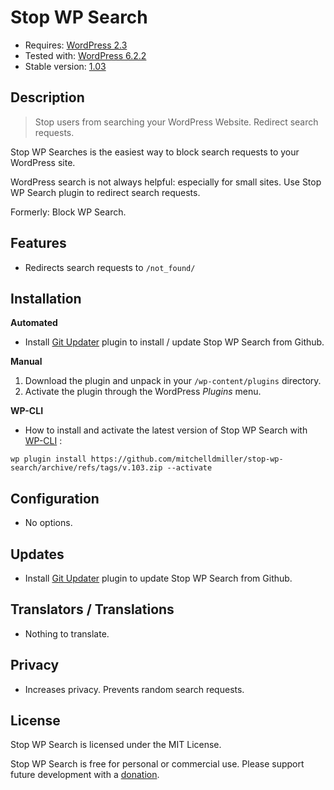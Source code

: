 Stop WP Search
====================
* Requires: [WordPress 2.3](https://wordpress.org/support/wordpress-version/version-2-3/)
* Tested with: [WordPress 6.2.2](https://wordpress.org/support/wordpress-version/version-6-2-2/)
* Stable version: [1.03](https://github.com/mitchelldmiller/stop-wp-search/releases/latest)

Description
-----------
> Stop users from searching your WordPress Website. Redirect search requests.

Stop WP Searches is the easiest way to block search requests to your WordPress site.

WordPress search is not always helpful: especially for small sites.
Use Stop WP Search plugin to redirect search requests.

Formerly: Block WP Search.

Features
-----------
* Redirects search requests to `/not_found/`

Installation
-----------

__Automated__
* Install [Git Updater](https://github.com/afragen/git-updater/releases/latest) plugin to install / update Stop WP Search from Github.

__Manual__
1. Download the plugin and unpack in your `/wp-content/plugins` directory.
2. Activate the plugin through the WordPress _Plugins_ menu.

__WP-CLI__
* How to install and activate the latest version of Stop WP Search with [WP-CLI](https://wp-cli.org/) :

`wp plugin install https://github.com/mitchelldmiller/stop-wp-search/archive/refs/tags/v.103.zip --activate`

Configuration
-----------
* No options.

Updates
-----------
* Install [Git Updater](https://github.com/afragen/git-updater/releases/latest) plugin to update Stop WP Search from Github.

Translators / Translations
-----------
* Nothing to translate.

Privacy
-----------
* Increases privacy. Prevents random search requests.

License
-----------
Stop WP Search is licensed under the MIT License.

Stop WP Search is free for personal or commercial use. Please support future development with a [donation](https://mitchelldmiller.com/donate).
